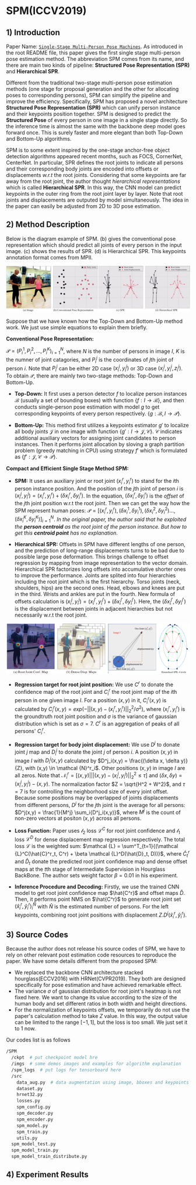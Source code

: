 # SPM(ICCV2019)

## 1) Introduction

Paper Name: [`Single-Stage Multi-Person Pose Machines`](https://arxiv.org/abs/1908.09220). As introduced in the root README file, this paper gives the first single stage multi-person pose estimation method. The abbreviation SPM comes from its name, and there are main two kinds of pipeline: **Structured Pose Representation (SPR)** and **Hierarchical SPR**.

Different from the traditional two-stage multi-person pose estimation methods (one stage for proposal generation and the other for allocating poses to corresponding persons), SPM can simplify the pipeline and improve the efficiency. Specifically, SPM has proposed a novel architecture **Structured Pose Representation (SPR)** which can unify person instance and their keypoints position together. SPM is designed to predict the **Structured Pose** of every person in one image in a single stage directly. So the inference time is almost the same with the backbone deep model goes forward once. This is surely faster and more elegant than both Top-Down and Bottom-Up algorithms.

SPM is to some extent inspired by the one-stage anchor-free object detection algorithms appeared recent months, such as FOCS, CornerNet, CenterNet. In particular, SPR defines the root joints to indicate all persons and their corresponding body joints are encoded into offsets or displacements *w.r.t* the root joints. Considering that some keypoints are far away from the root joint, the author thought *hierarchical representations* which is called **Hierarchical SPR**. In this way, the CNN model can predict keypoints in the outer ring from the root joint layer by layer. Note that root joints and displacements are outputed by model simultaneously. The idea in the paper can easily be adjusted from 2D to 3D pose estimation.


## 2) Method Description

Below is the diagram example of SPM. (b) gives the conventional pose representation which should predict all joints of every person in the input image. (c) shows the results of SPR. (d) is Hierarchical SPR. This keypoints annotation format comes from MPII.

![example1](./imgs/SPM_example_diagram.jpg)

[comment]: <> (MathJax Plugin for Github in Google Chrome)
Suppose that we have known how the Top-Down and Bottom-Up method work. We just use simple equations to explain them briefly.

**Conventional Pose Representation:**

$\mathcal {P} = {(P^1_i, P^2_i, ..., P^K_i )}^N_{i=1}$, where $N$ is the number of persons in image $I$, $K$ is the numner of joint catagories, and $P^j_i$ is the coordinates of $j$th joint of person $i$. Note that $P^j_i$ can be either 2D case $(x^j_i, y^j_i)$ or 3D case $(x^j_i, y^j_i, z^j_i)$. To obtain $\mathcal {P}$, there are mainly two two-stage methods: Top-Down and Bottom-Up.

- **Top-Down:** It first uses a person detector $f$ to localize person instances $\mathcal {B}$ (usually a set of bounding boxes) with function {$f:I \rightarrow \mathcal {B}$}, and then conducts single-person pose estimation with model $g$ to get corresponding keypoints of every person respectively. {$g:\mathcal {B},I \rightarrow \mathcal {P}$}.

- **Bottom-Up:** This method first utilizes a keypoints estimator $g'$ to localize all body joints $\mathcal {J}$ in one image with function {$g':I \rightarrow \mathcal {J,C}$}. $\mathcal {C}$ indicates additional auxiliary vectors for assigning joint candidates to person instances. Then it performs joint allocation by sloving a graph partition problem (greedy matching in CPU) using strategy $f'$ which is formulated as {$f':\mathcal {J,C} \rightarrow \mathcal {P}$}.

**Compact and Efficient Single Stage Method SPM:** 

- **SPM:** It uses an auxiliary joint or root joint $(x^r_i, y^r_i)$ to stand for the $i$th person instance position. And the position of the $j$th joint of person $i$ is $(x^j_i, y^j_i) = (x^r_i, y^r_i) + (\delta x^r_i, \delta y^r_i)$. In the equation, $(\delta x^r_i, \delta y^r_i)$ is the *offset* of the $j$th joint position w.r.t the root joint. Then we can get the way how the SPM represent human poses: $\mathcal {P} = { [(x^r_i, y^r_i), (\delta x^1_i, \delta y^1_i), (\delta x^2_i, \delta y^2_i)..., (\delta x^K_i, \delta y^K_i)]  }^N_{i=1}$. *In the original paper, the author said that he exploited the **person centroid** as the root joint of the person instance. But how to get this **centroid point** has no explanation.*

- **Hierarchical SPR:** Offsets in SPM have different lengths of one person, and the prediction of long-range displacements turns to be bad due to possible large pose deformation. This brings challenge to offset regression by mapping from image representation to the vector domain. Hierarchical SPR factorizes long offsets into accumulative shorter ones to improve the performance. Joints are splited into four hierarchies including the root joint which is the first hierarchy. Torso joints (neck, shoulders, hips) are the second ones. Head, elbows and knees are put in the third. Wrists and ankles are put in the fourth. New formula of offsets calculation is $(x^j_i, y^j_i) = (x^{j'}_i, y^{j'}_i) + (\delta x^{j'}_i, \delta y^{j'}_i)$. Here, the $(\delta x^{j'}_i, \delta y^{j'}_i)$ is the displacement between joints in adjacent hierarchies but not necessarily w.r.t the root joint.

![example2](./imgs/SPM_heatmap_offsets.jpg)

- **Regression target for root joint position:** We use $C^r$ to donate the confidence map of the root joint and $C^r_i$ the root joint map of the $i$th person in one given image $I$. For a position $(x,y)$ in it, $C^r_i(x,y)$ is calculated by $C^r_i(x,y) = exp(-||(x,y)  - (x^r_i, y^r_i)||^2_2 / \sigma^2)$, where $(x^r_i, y^r_i)$ is the groundtruth root joint position and $\sigma$ is the variance of gaussian distribution which is set as $\sigma = 7$. $C^r$ is an aggregation of peaks of all persons' $C^r_i$.

- **Regression target for body joint displacement:** We use $D^j$ to donate joint $j$ map and $D^j_i$ to donate the joint $j$ of person $i$. A position $(x,y)$ in image $I$ with $D^j_i(x,y)$ calculated by $D^j_i(x,y) = \frac{(\delta x, \delta y)}{Z}, with (x,y) \in \mathcal {N}^r_i$. Other positions $(x,y)$ in image $I$ are all zeros. Note that $\mathcal {N}^r_i = [(x,y) | ||(x,y)-(x^j_i, y^j_i)||^2_2 \le \tau]$ and $(\delta x, \delta y) = (x^j_i, y^j_i) - (x,y)$. The normalization factor $Z = \sqrt{H^2 + W^2}$, and $\tau = 7$ is for controlling the neighborhood size of every joint offset. Because some positions may be overlapped of joints displacements from different persons, $D^j$ for the $j$th joint is the average for all persons: $D^j(x,y) = \frac{1}{M^j} \sum_i{D^j_i(x,y)}$, where $M^j$ is the count of non-zero vectors at positon $(x,y)$ across all persons.

- **Loss Function:** Paper uses $\mathcal {l_2}$ loss $\mathcal {L}^C$ for root joint confidence and $\mathcal {l_1}$ loss $\mathcal {L}^D$ for dense displacement map regression respectively. The total loss $\mathcal {L}$ is the weighted sum: $\mathcal {L} = \sum^T_{t=1}{(\mathcal {L}^C(\hat{C}^r_t, C^r) + \beta \mathcal {L}^D(\hat{D}_t, D))}$, where $\hat{C}^r_t$ and $\hat{D}_t$ donate the predicted root joint confidence map and dense offset maps at the $t$th stage of Intermediate Supervision in Hourglass BackBone. The author sets weight factor $\beta = 0.01$ in his experiment.

- **Inference Procedure and Decoding:** Firstly, we use the trained CNN model to get root joint confidence map $\hat{C^r}$ and offset maps  $\hat{D}$. Then, it performs point NMS on $\hat{C^r}$ to generate root joint set $(\hat{x}^r_i, \hat{y}^r_i)^\hat{N}_i$ with $\hat{N}$ is the estimated number of persons. For the left keypoints, combining root joint positions with displacement $Z.D^j(\hat{x}^r_i, \hat{y}^r_i)$.


## 3) Source Codes

Because the author does not release his source codes of SPM, we have to rely on other relevant post estimation code resources to reproduce the paper. We have some details different from the proposed SPM:
- We replaced the backbone CNN architecture stacked hourglass(ECCV2016) with HRNet(CVPR2019). They both are designed specifically for pose estimation and have achieved remarkable effect.
- The variance $\sigma$ of gaussian distribution for root joint's heatmap is not fixed here. We want to change its value according to the size of the human body and set different ratios in both width and height directions.
- For the normalization of keypoints offsets, we temporarily do not use the paper's calculation method to take $Z$ value. In this way, the output value can be limited to the range $[-1, 1]$, but the loss is too small. We just set it to $1$ now.

Our codes list is as follows
```bash
/SPM
  /ckpt  # put checkpoint model hre
  /imgs  # some demos images and examples for algorithm explanation
  /spm_logs  # put logs for tensorboard here
  /src
    data_aug.py  # data augmentation using image, bboxes and keypoints with [imgaug](https://github.com/aleju/imgaug)
    dataset.py
    hrnet32.py
    losses.py
    spm_config.py
    spm_decoder.py
    spm_encoder.py
    spm_model.py
    spm_train.py
    utils.py
  spm_model_test.py
  spm_model_train.py
  spm_model_train_distribute.py
```

## 4) Experiment Results
